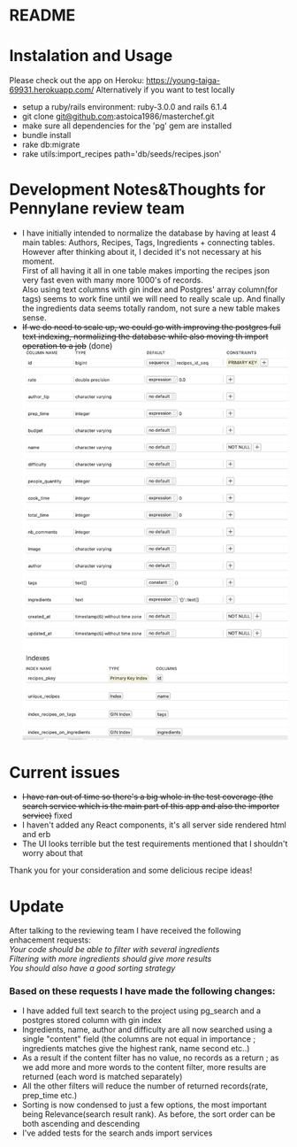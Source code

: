 # README

# Instalation and Usage
 Please check out the app on Heroku: https://young-taiga-69931.herokuapp.com/
 Alternatively if you want to test locally 
- setup a ruby/rails environment: ruby-3.0.0 and rails 6.1.4
- git clone git@github.com:astoica1986/masterchef.git
- make sure all dependencies for the 'pg' gem are installed
- bundle install
- rake db:migrate
- rake utils:import_recipes path='db/seeds/recipes.json'

# Development Notes&Thoughts for Pennylane review team
- I have initially intended to normalize the database by having at least 4 main tables:
Authors, Recipes, Tags, Ingredients + connecting tables. However after thinking about it, I decided it's not necessary at his moment.  
First of all having it all in one table makes importing the recipes json very fast even with many more 1000's of records.  
Also using text columns with gin index and Postgres' array column(for tags) seems to work fine until we will need to really scale up.
And finally the ingredients data seems totally random, not sure a new table makes sense.
- ~~If we do need to scale up, we could go with improving the postgres full text indexing, normalizing the database while also moving th import operation
to a job~~ (done)
  ![Screenshot](ScreenshotDB.png)

# Current issues
- ~~I have ran out of time so there's a big whole in the test coverage (the search service which is the main part of this app and also the importer service)~~ fixed
- I haven't added any React components, it's all server side rendered html and erb
- The UI looks terrible but the test requirements mentioned that I shouldn't worry about that


Thank you for your consideration and some delicious recipe ideas!

# Update
After talking to the reviewing team I have received the following enhacement requests:  
_Your code should be able to filter with several ingredients  
Filtering with more ingredients should give more results  
You should also have a good sorting strategy_

### Based on these requests I have made the following changes:
- I have added full text search to the project using pg_search and a postgres stored column with gin index
- Ingredients, name, author and difficulty are all now searched using a single "content" field (the columns are not equal in importance ; ingredients matches give the highest rank, name second etc..)
- As a result if the content filter has no value, no records as a return ; as we add more and more words to the content filter, more results are returned (each word is matched separately)
- All the other filters will reduce the number of returned records(rate, prep_time etc.)
- Sorting is now condensed to just a few options, the most important being Relevance(search result rank). As before, the sort order can be both ascending and descending
- I've added tests for the search ands import services
